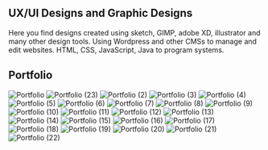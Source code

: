 <!DOCTYPE html>
<html>
<head>
<meta name="google-site-verification" content="QcZ8Bkl3bi8rfRzGh2US2C6z6djaIYuVnK4mccn8ZmU" /> </head>
<meta name="Njeri Olenkere" content="Designs">
<meta name="keywords" content="design,xd,gimp,sketch,illustrator,wordpress,ux,uigraphic design">

<body></body>
</html>


## UX/UI Designs and Graphic Designs
Here you find designs created using sketch, GIMP, adobe XD, illustrator and many other design tools. Using Wordpress and other CMSs to manage and edit websites. HTML, CSS, JavaScript, Java to program systems.

## Portfolio
![Portfolio](https://user-images.githubusercontent.com/50623449/182625957-5abda755-3803-4dc8-a8a3-99bb2c8e6dce.jpg)
![Portfolio (23)](https://user-images.githubusercontent.com/50623449/182626971-555e38f2-6f87-4ff4-9969-2be04b6394a3.jpg)
![Portfolio (2)](https://user-images.githubusercontent.com/50623449/182625458-a4dca41f-b1c0-4f4a-bb02-7d116390fc0e.jpg)
![Portfolio (3)](https://user-images.githubusercontent.com/50623449/182625462-1fd45d60-99e8-4fd2-906f-28747ecb81f0.jpg)
![Portfolio (4)](https://user-images.githubusercontent.com/50623449/182625469-5f6621b7-c1cd-43ba-a3f4-fece9b85d2e4.jpg)
![Portfolio (5)](https://user-images.githubusercontent.com/50623449/182625472-14cf24c8-26e1-42f1-b0ea-1214374153e9.jpg)
![Portfolio (6)](https://user-images.githubusercontent.com/50623449/182625474-d41c7186-5667-416e-befd-a7b7aec6bb1b.jpg)
![Portfolio (7)](https://user-images.githubusercontent.com/50623449/182625477-0ecafa3e-8ba3-462e-8bf1-383e1567a764.jpg)
![Portfolio (8)](https://user-images.githubusercontent.com/50623449/182625479-fdf7a3d9-68e9-409c-a4e0-eb9291cc9f4c.jpg)
![Portfolio (9)](https://user-images.githubusercontent.com/50623449/182625483-91a15f5a-2e8d-4c20-a8d2-edc63bd6a8ce.jpg)
![Portfolio (10)](https://user-images.githubusercontent.com/50623449/182625485-1041e975-554e-41e6-9d76-421e6f373258.jpg)
![Portfolio (11)](https://user-images.githubusercontent.com/50623449/182625414-bddc8ca1-a5b7-4bb2-afad-556e96f65927.jpg)
![Portfolio (12)](https://user-images.githubusercontent.com/50623449/182625419-cab47023-8262-41db-b8d1-aa2d2bd5440d.jpg)
![Portfolio (13)](https://user-images.githubusercontent.com/50623449/182625423-7e3b5760-98fa-45f6-b169-8d4620a74829.jpg)
![Portfolio (14)](https://user-images.githubusercontent.com/50623449/182625428-6eaab7b5-7113-41f8-a83f-f930bca565e8.jpg)
![Portfolio (15)](https://user-images.githubusercontent.com/50623449/182625433-3bb19a12-312b-4393-8cd3-42d34daf6138.jpg)
![Portfolio (16)](https://user-images.githubusercontent.com/50623449/182625435-8c33fb60-6bc2-4693-9270-943e1e1e474f.jpg)
![Portfolio (17)](https://user-images.githubusercontent.com/50623449/182625438-cd51c82d-1c26-45ed-82a0-9a108386b464.jpg)
![Portfolio (18)](https://user-images.githubusercontent.com/50623449/182625441-1582a5e0-1acd-44ba-8769-14b980c45326.jpg)
![Portfolio (19)](https://user-images.githubusercontent.com/50623449/182625445-bd9d7cbb-a4b6-443a-b065-aa7e1ad9310e.jpg)
![Portfolio (20)](https://user-images.githubusercontent.com/50623449/182625446-10906f4c-c41e-4be8-b3ca-c8ca9c396410.jpg)
![Portfolio (21)](https://user-images.githubusercontent.com/50623449/182625449-bb261175-7ff6-4029-9665-da356d906663.jpg)
![Portfolio (22)](https://user-images.githubusercontent.com/50623449/182625451-da37a784-757e-4c4c-8371-a0c3bac1e380.jpg)
